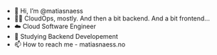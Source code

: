 - 👋 Hi, I’m @matiasnaess
- 👨‍💻 CloudOps, mostly. And then a bit backend. And a bit frontend...  
- ☁️ Cloud Software Engineer
- 🌱 Studying Backend Developement 
- 📫 How to reach me - matiasnaess.no

<!---
matiasnaess/matiasnaess is a ✨ special ✨ repository because its `README.md` (this file) appears on your GitHub profile.
You can click the Preview link to take a look at your changes.
--->
